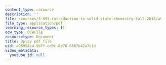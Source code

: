 ```yaml
---
content_type: resource
description: ''
file: /courses/3-091-introduction-to-solid-state-chemistry-fall-2018/a95954c49b7fcd0c8e786567b42a7c1d_Q5W3J0NChwA.pdf
file_type: application/pdf
learning_resource_types: []
ocw_type: OCWFile
resourcetype: Document
title: 3play pdf file
uid: a95954c4-9b7f-cd0c-8e78-6567b42a7c1d
video_metadata:
  youtube_id: null
---
```

